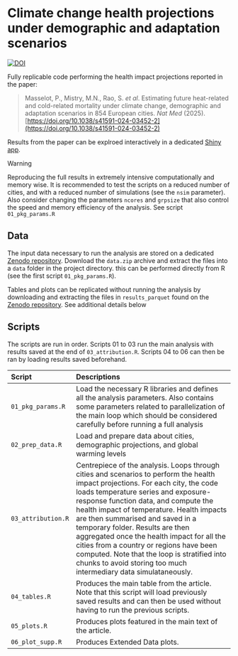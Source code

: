 # Climate change health projections under demographic and adaptation scenarios

[![DOI](https://zenodo.org/badge/DOI/10.5281/zenodo.14004322.svg)](https://doi.org/10.5281/zenodo.14004322)

Fully replicable code performing the health impact projections reported in the paper:

> Masselot, P., Mistry, M.N., Rao, S. *et al*. Estimating future heat-related and cold-related mortality under climate change, demographic and adaptation scenarios in 854 European cities. *Nat Med* (2025). [https://doi.org/10.1038/s41591-024-03452-2](https://doi.org/10.1038/s41591-024-03452-2)

Results from the paper can be explroed interactively in a dedicated [Shiny app](https://ehm-lab.shinyapps.io/vistemphip/).

> [!WARNING]
> Reproducing the full results in extremely intensive computationally and memory wise. It is recommended to test the scripts on a reduced number of cities, and with a reduced number of simulations (see the `nsim` parameter). Also consider changing the parameters `ncores` and `grpsize` that also control the speed and memory efficiency of the analysis. See script `01_pkg_params.R`

## Data

The input data necessary to run the analysis are stored on a dedicated [Zenodo repository](https://doi.org/10.5281/zenodo.14004322). Download the `data.zip` archive and extract the files into a `data` folder in the project directory. this can be performed directly from R (see the first script `01_pkg_params.R`).

Tables and plots can be replicated without running the analysis by downloading and extracting the files in `results_parquet` found on the [Zenodo repository](https://doi.org/10.5281/zenodo.14004322). See additional details below

## Scripts

The scripts are run in order. Scripts 01 to 03 run the main analysis with results saved at the end of `03_attribution.R`. Scripts 04 to 06 can then be ran by loading results saved beforehand.

| Script | Descriptions |
| :--- | :--- |
| `01_pkg_params.R` | Load the necessary R libraries and defines all the analysis parameters. Also contains some parameters related to parallelization of the main loop which should be considered carefully before running a full analysis |
| `02_prep_data.R` | Load and prepare data about cities, demographic projections, and global warming levels |
| `03_attribution.R` | Centrepiece of the analysis. Loops through cities and scenarios to perform the health impact projections. For each city, the code loads temperature series and exposure-response function data, and compute the health impact of temperature. Health impacts are then summarised and saved in a temporary folder. Results are then aggregated once the health impact for all the cities from a country or regions have been computed. Note that the loop is stratified into chunks to avoid storing too much intermediary data simulataneously. 
| `04_tables.R` | Produces the main table from the article. Note that this script will load previously saved results and can then be used without having to run the previous scripts.
| `05_plots.R` | Produces plots featured in the main text of the article.
| `06_plot_supp.R` | Produces Extended Data plots.
